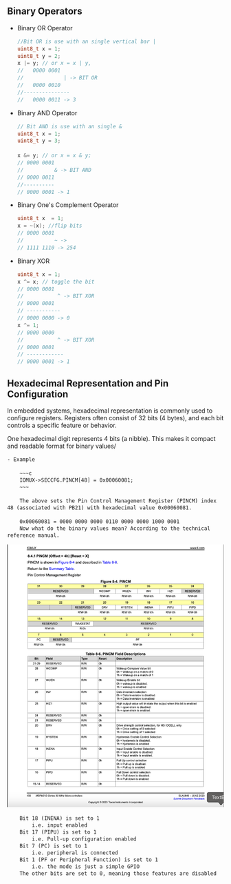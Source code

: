 ## **Binary Operators**

- Binary OR Operator
    ~~~c
    //Bit OR is use with an single vertical bar |
    uint8_t x = 1;
    uint8_t y = 2;
    x |= y; // or x = x | y, 
    //   0000 0001
    //             | -> BIT OR
    //   0000 0010
    //---------------
    //   0000 0011 -> 3
    ~~~

- Binary AND Operator
    ~~~c
    // Bit AND is use with an single &
    uint8_t x = 1;
    uint8_t y = 3;

    x &= y; // or x = x & y;
    // 0000 0001
    //          & -> BIT AND
    // 0000 0011
    //----------
    // 0000 0001 -> 1
    ~~~

- Binary One's Complement Operator
    ~~~c
    uint8_t x  = 1;
    x = ~(x); //flip bits
    // 0000 0001
    //          ~ -> 
    // 1111 1110 -> 254
    ~~~~

 - Binary XOR
    ~~~c 
    uint8_t x = 1;
    x ^= x; // toggle the bit
    // 0000 0001
    //           ^ -> BIT XOR    
    // 0000 0001 
    // -----------
    // 0000 0000 -> 0    
    x ^= 1;
    // 0000 0000
    //           ^ -> BIT XOR
    // 0000 0001  
    // ------------
    // 0000 0001 -> 1
    ~~~

## **Hexadecimal Representation and Pin Configuration**
In embedded systems, hexadecimal representation is commonly used to configure registers. Registers often consist of 32 bits (4 bytes), and each bit controls a specific feature or behavior.

One hexadecimal digit represents 4 bits (a nibble). This makes it compact and readable format for binary values/

    - Example

        ~~~c 
        IOMUX->SECCFG.PINCM[48] = 0x00060081;
        ~~~
 
        The above sets the Pin Control Management Register (PINCM) index 48 (associated with PB21) with hexadecimal value 0x00060081.

        0x00060081 = 0000 0000 0000 0110 0000 0000 1000 0001
        Now what do the binary values mean? According to the technical reference manual.

![alt text](images/PINCM_TRM_1.png)

        Bit 18 (INENA) is set to 1
            i.e. input enabled
        Bit 17 (PIPU) is set to 1
            i.e. Pull-up configuration enabled
        Bit 7 (PC) is set to 1
            i.e. peripheral is connected
        Bit 1 (PF or Peripheral Function) is set to 1
            i.e. the mode is just a simple GPIO
        The other bits are set to 0, meaning those features are disabled
        


